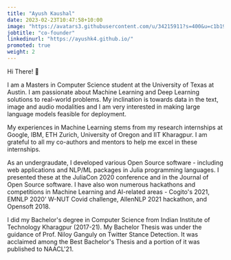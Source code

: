 ```yaml
---
title: "Ayush Kaushal"
date: 2023-02-23T10:47:58+10:00
image: "https://avatars3.githubusercontent.com/u/34215911?s=400&u=c1b19b8c083df088983c31dcb81bc92f39cacc00&v=4"
jobtitle: "co-founder"
linkedinurl: "https://ayushk4.github.io/"
promoted: true
weight: 2
---
```


Hi There! :wave:

I am a Masters in Computer Science student at the University of Texas at Austin. I am passionate about Machine Learning and Deep Learning solutions to real-world problems. My inclination is towards data in the text, image and audio modalities and I am very interested in making large language models feasible for deployment.

My experiences in Machine Learning stems from my research internships at Google, IBM, ETH Zurich, University of Oregon and IIT Kharagpur. I am grateful to all my co-authors and mentors to help me excel in these internships.

As an undergraudate, I developed various Open Source software - including web applications and NLP/ML packages in Julia programming languages. I presented these at the JuliaCon 2020 conference and in the Journal of Open Source software. I have also won numerous hackathons and competitions in Machine Learning and AI-related areas - Cogito's 2021, EMNLP 2020' W-NUT Covid challenge, AllenNLP 2021 hackathon, and Opensoft 2018.

I did my Bachelor's degree in Computer Science from Indian Institute of Technology Kharagpur (2017-21). My Bachelor Thesis was under the guidance of Prof. Niloy Ganguly on Twitter Stance Detection. It was acclaimed among the Best Bachelor's Thesis and a portion of it was published to NAACL'21.
